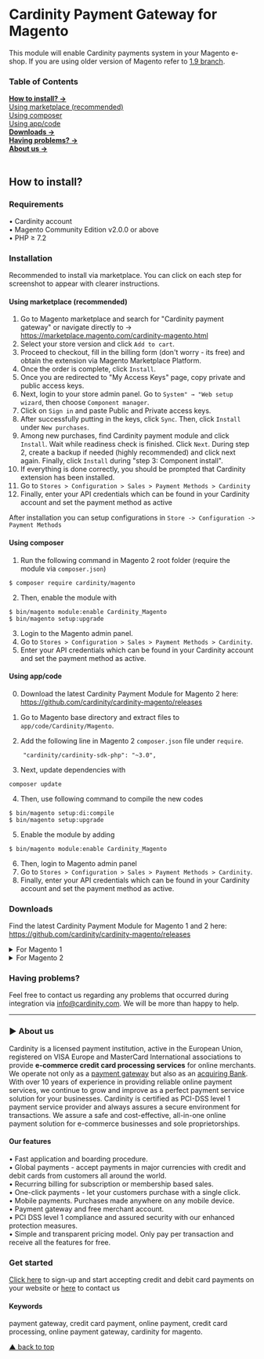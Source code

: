 # Cardinity Payment Gateway for Magento
This module will enable Cardinity payments system in your Magento e-shop. If you are using older version of Magento refer to <a href="https://github.com/cardinity/cardinity-magento/tree/1.9.x">1.9 branch</a>.

### Table of Contents  
[<b>How to install? →</b>](#how-to-install)<br>
      [Using marketplace (recommended)](#using-marketplace-recommended)  
       [Using composer](#using-composer)   
      [Using app/code](#using-appcode)   
 [<b>Downloads →</b>](#downloads)<br>
 [<b>Having problems? →</b>](#having-problems)<br>
 [<b>About us →</b>](#-aboutus)<br>     
<a name="headers"/>  

## How to install?

### Requirements
• Cardinity account  
• Magento Community Edition v2.0.0 or above  
• PHP ≥ 7.2
<br>

### Installation
Recommended to install via marketplace. You can click on each step for screenshot to appear with clearer instructions. 
#### Using marketplace (recommended)
1) Go to Magento marketplace and search for "Cardinity payment gateway" or navigate directly to → https://marketplace.magento.com/cardinity-magento.html
2) Select your store version and click ```Add to cart```.
3) Proceed to checkout, fill in the billing form (don't worry - its free) and obtain the extension via Magento Marketplace Platform.
4) Once the order is complete, click ```Install```.
5) Once you are redirected to "My Access Keys" page, copy private and public access keys.
6) Next, login to your store admin panel. Go to ```System" → "Web setup wizard```, then choose ```Component manager```.
7) Click on ```Sign in``` and paste Public and Private access keys.
8) After successfully putting in the keys, click ```Sync```. Then, click ```Install``` under ```New purchases```.
9) Among new purchases, find Cardinity payment module and click ```Install```. Wait while readiness check is finished. Click ```Next```. During step 2, create a backup if needed (highly recommended) and click next again. Finally, click ```Install``` during "step 3: Component install".
10) If everything is done correctly, you should be prompted that Cardinity extension has been installed.
11) Go to ```Stores > Configuration > Sales > Payment Methods > Cardinity```
12) Finally, enter your API credentials which can be found in your Cardinity account and set the payment method as active

After installation you can setup configurations in ```Store -> Configuration -> Payment Methods```

#### Using composer
1) Run the following command in Magento 2 root folder (require the module via ```composer.json```)
```
$ composer require cardinity/magento
```
2) Then, enable the module with
```
$ bin/magento module:enable Cardinity_Magento
$ bin/magento setup:upgrade
```
3) Login to the Magento admin panel.
4) Go to ```Stores > Configuration > Sales > Payment Methods > Cardinity```.
5) Enter your API credentials which can be found in your Cardinity account and set the payment method as active.


#### Using app/code
0) Download the latest Cardinity Payment Module for Magento 2 here: https://github.com/cardinity/cardinity-magento/releases

1) Go to Magento base directory and extract files to ```app/code/Cardinity/Magento```. 

2) Add the following line in Magento 2 ```composer.json``` file under ```require```.
```
    "cardinity/cardinity-sdk-php": "~3.0",
```
3) Next, update dependencies with
```
composer update
```
4) Then, use following command to compile the new codes
```
$ bin/magento setup:di:compile
$ bin/magento setup:upgrade
```
5) Enable the module by adding
```
$ bin/magento module:enable Cardinity_Magento
```
6) Then, login to Magento admin panel
7) Go to ```Stores > Configuration > Sales > Payment Methods > Cardinity```.
8) Finally, enter your API credentials which can be found in your Cardinity account and set the payment method as active.


### Downloads
Find the latest Cardinity Payment Module for Magento 1 and 2 here: https://github.com/cardinity/cardinity-magento/releases

<details show>
  <summary>For Magento 1</summary>
  
| Version          | Changes                                             | Link  |
| ------------- |-----------------------------------------------------|------------|
| v1.0.4    | <b>Recommended (latest)</b>.<br>Reduced Session dependencies.            | <a href="https://github.com/cardinity/cardinity-magento/releases/tag/magento-1.9">Download</a> |
| v1.0.3    | <b>Previous Version</b>.<br>Added payment by external hosted gateway            | <a href="https://github.com/cardinity/cardinity-magento/releases/tag/magento-1.9">Download</a> |
| v1.0.2    | Merge pull request #11 from ```cardinity/dev-1.9.x```; seperate projectID and secret possible in case of multi store| <a href="https://github.com/cardinity/cardinity-magento/releases/tag/magento-1.9">Download</a> |
| v1.0    | Added payment by external hosted gateway            | <a href="https://github.com/cardinity/cardinity-magento/releases/tag/magento-1.9">Download</a> |
</details>

<details show>
  <summary>For Magento 2</summary>
  
| Version          | Changes                                             |  Link   |
| ------------- |-----------------------------------------------------|------------|
| v2.0.2    | <b>Recommended (latest)</b>.<br>Merge pull request #10 from ```cardinity/improve_compatibility```;<br> renamed module to ```Cardinity_Magento``` | <a href="https://github.com/cardinity/cardinity-magento/releases/tag/v2.0.2.2">Download</a>     |
| v2.0.1    | bug fix, minor update related to refund issues.     | <a href="https://github.com/cardinity/cardinity-magento/releases/tag/v2.0.1">Download</a>     |
| v2.0.0    | • Updated cardinity sdk to version 3,<br>• 3D secured version 2 with fallback to version 1,<br>• External hosted payments                  | <a href="https://github.com/cardinity/cardinity-magento/releases/tag/v2.0.0.0">Download</a>       |
</details>

### Having problems?  

Feel free to contact us regarding any problems that occurred during integration via info@cardinity.com. We will be more than happy to help.

-----

### ► About us
Cardinity is a licensed payment institution, active in the European Union, registered on VISA Europe and MasterCard International associations to provide <b>e-commerce credit card processing services</b> for online merchants. We operate not only as a <u>payment gateway</u> but also as an <u>acquiring Bank</u>. With over 10 years of experience in providing reliable online payment services, we continue to grow and improve as a perfect payment service solution for your businesses. Cardinity is certified as PCI-DSS level 1 payment service provider and always assures a secure environment for transactions. We assure a safe and cost-effective, all-in-one online payment solution for e-commerce businesses and sole proprietorships.<br>
#### Our features
• Fast application and boarding procedure.   
• Global payments - accept payments in major currencies with credit and debit cards from customers all around the world.   
• Recurring billing for subscription or membership based sales.  
• One-click payments - let your customers purchase with a single click.   
• Mobile payments. Purchases made anywhere on any mobile device.   
• Payment gateway and free merchant account.   
• PCI DSS level 1 compliance and assured security with our enhanced protection measures.   
• Simple and transparent pricing model. Only pay per transaction and receive all the features for free.
### Get started
<a href="https://cardinity.com/sign-up">Click here</a> to sign-up and start accepting credit and debit card payments on your website or <a href="https://cardinity.com/company/contact-us">here</a> to contact us 
#### Keywords
payment gateway, credit card payment, online payment, credit card processing, online payment gateway, cardinity for magento.     

  
 [▲ back to top](#Cardinity-Payment-Gateway-for-PrestaShop)
<!--
**fjundzer/fjundzer** is a ✨ _special_ ✨ repository because its `README.md` (this file) appears on your GitHub profile.
